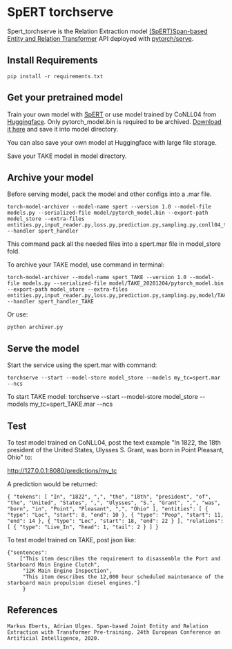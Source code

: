 # SpERT torchserve
Spert_torchserve is the Relation Extraction model [(SpERT)Span-based Entity and Relation Transformer](https://github.com/lavis-nlp/spert) API deployed with [pytorch/serve](https://github.com/pytorch/serve).

## Install Requirements

```
pip install -r requirements.txt
```

## Get your pretrained model
Train your own model with [SpERT](https://github.com/lavis-nlp/spert) or use model trained by CoNLL04 from [Huggingface](https://huggingface.co/Zichuu/spert/tree/main). Only pytorch_model.bin is required to be archived. [Download it here](https://drive.google.com/file/d/1El0v_0xEblpSRDIQ_6lxI6ZnvxqEYVBa/view?usp=sharing) and save it into model directory.

You can also save your own model at Huggingface with large file storage.

Save your TAKE model in model directory. 

## Archive your model
Before serving model, pack the model and other configs into a .mar file.

```
torch-model-archiver --model-name spert --version 1.0 --model-file models.py --serialized-file model/pytorch_model.bin --export-path model_store --extra-files entities.py,input_reader.py,loss.py,prediction.py,sampling.py,conll04_types.json --handler spert_handler
```
This command pack all the needed files into a spert.mar file in model_store fold.

To archive your TAKE model, use command in terminal:
```
torch-model-archiver --model-name spert_TAKE --version 1.0 --model-file models.py --serialized-file model/TAKE_20201204/pytorch_model.bin --export-path model_store --extra-files entities.py,input_reader.py,loss.py,prediction.py,sampling.py,model/TAKE_20201204/types.json,model/TAKE_20201204/config.json,model/TAKE_20201204/special_tokens_map.json,model/TAKE_20201204/tokenizer_config.json,model/TAKE_20201204/vocab.txt --handler spert_handler_TAKE
```

Or use:
```
python archiver.py
```

## Serve the model
Start the service using the spert.mar with command:
```
torchserve --start --model-store model_store --models my_tc=spert.mar --ncs
```

To start TAKE model:
torchserve --start --model-store model_store --models my_tc=spert_TAKE.mar --ncs

## Test
To test model trained on CoNLL04, post the text example "In 1822, the 18th president of the United States, Ulysses S. Grant, was born in Point Pleasant, Ohio" to:

http://127.0.0.1:8080/predictions/my_tc

A prediction would be returned:
```
{ "tokens": [ "In", "1822", ",", "the", "18th", "president", "of", "the", "United", "States", ",", "Ulysses", "S.", "Grant", ",", "was", "born", "in", "Point", "Pleasant", ",", "Ohio" ], "entities": [ { "type": "Loc", "start": 8, "end": 10 }, { "type": "Peop", "start": 11, "end": 14 }, { "type": "Loc", "start": 18, "end": 22 } ], "relations": [ { "type": "Live_In", "head": 1, "tail": 2 } ] }
```

To test model trained on TAKE, post json like:
```
{"sentences":
    ["This item describes the requirement to disassemble the Port and Starboard Main Engine Clutch",
     "12K Main Engine Inspection",
     "This item describes the 12,000 hour scheduled maintenance of the starboard main propulsion diesel engines."]
     }
```




## References
```
Markus Eberts, Adrian Ulges. Span-based Joint Entity and Relation Extraction with Transformer Pre-training. 24th European Conference on Artificial Intelligence, 2020.
```
